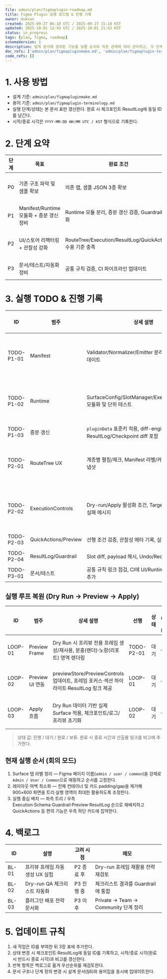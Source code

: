 ```yaml
---
file: admin/plan/figmaplugin-roadmap.md
title: Figma Plugin 실행 로드맵 & 진행 기록
owner: duksan
created: 2025-09-27 06:10 UTC / 2025-09-27 15:10 KST
updated: 2025-10-01 12:43 UTC / 2025-10-01 21:43 KST
status: in_progress
tags: [plan, figma, roadmap]
schemaVersion: 1
description: 설계 문서에 정의된 기능을 실행 순서와 의존 관계에 따라 관리하고, 각 단계의 시작·종료 기록을 누적하는 로드맵
doc_refs: ['admin/plan/figmapluginmake.md', 'admin/plan/figmaplugin-terminology.md']
code_refs: []
---
```


# 1. 사용 방법

- 설계 기준: `admin/plan/figmapluginmake.md`
- 용어 기준: `admin/plan/figmaplugin-terminology.md`
- 실행 단계/상태는 본 문서 표만 갱신한다. 완료 시 체크포인트·ResultLog에 동일 ID를 남긴다.
- 시작/종료 시각은 `YYYY-MM-DD HH:MM UTC / KST` 형식으로 기록한다.

# 2. 단계 요약

| 단계 | 목표                                     | 완료 조건                                                 | 참고                                       |
| ---- | ---------------------------------------- | --------------------------------------------------------- | ------------------------------------------ |
| P0   | 기존 구조 파악 및 샘플 확보              | 의존 맵, 샘플 JSON 3종 확보                               | 체크포인트 `20250930-1833-UTC_0333-KST.md` |
| P1   | Manifest/Runtime 모듈화 + 증분 갱신 정비 | Runtime 모듈 분리, 증분 갱신 검증, Guardrail 강화         | 실행 ID: TODO-P1-01 ~ P1-03                |
| P2   | UI/스토어 리팩터링 + 관찰성 강화         | RouteTree/Execution/ResultLog/QuickActions 수용 기준 충족 | 실행 ID: TODO-P2-01 ~ P2-04                |
| P3   | 문서/테스트/자동화 정비                  | 공통 규칙 검증, CI 파이프라인 업데이트                    | 실행 ID: TODO-P3-01                        |

# 3. 실행 TODO & 진행 기록

| ID         | 범주                 | 상세 설명                                                                  | 선행       | 상태 | 시작 (UTC / KST)                    | 종료 (UTC / KST)                    | 비고                                                                                                                           |
| ---------- | -------------------- | -------------------------------------------------------------------------- | ---------- | ---- | ----------------------------------- | ----------------------------------- | ------------------------------------------------------------------------------------------------------------------------------ |
| TODO-P1-01 | Manifest             | Validator/Normalizer/Emitter 분리, AJV 스키마 업데이트                     | P0         | 완료 | 2025-09-30 18:10 / 2025-10-01 03:10 | 2025-10-01 06:24 / 2025-10-01 15:24 | 완료 – loader/normalizer/validator 분리, AJV 스키마 적용                                                                       |
| TODO-P1-02 | Runtime              | SurfaceConfig/SlotManager/Executor/Guardrails 모듈화 및 단위 테스트        | TODO-P1-01 | 완료 | 2025-10-01 04:30 / 2025-10-01 13:30 | 2025-10-01 06:41 / 2025-10-01 15:41 | 완료 – surface/guardrail/executor 메타 테스트 추가                                                                             |
| TODO-P1-03 | 증분 갱신            | `pluginData` 표준키 적용, diff-engine 개선, ResultLog/Checkpoint diff 포함 | TODO-P1-02 | 대기 | —                                   | —                                   | 대기 – diff-engine 개선 착수 전                                                                                                |
| TODO-P2-01 | RouteTree UX         | 계층별 펼침/체크, Manifest 라벨/카운트 연동, 선택 스냅샷                   | TODO-P1-02 | 진행 | 2025-10-01 04:45 / 2025-10-01 13:45 | —                                   | 진행 중 – Surface 탭(페이지 동기화)·Route/Slot 일괄 선택 정비, 선택 스냅샷 저장·복원 및 테스트 작성 완료, 스크롤 컨테이너 추가 |
| TODO-P2-02 | ExecutionControls    | Dry-run/Apply 활성화 조건, TargetSelect 동기화, 실패 메시지                | TODO-P1-02 | 진행 | 2025-10-01 04:50 / 2025-10-01 13:50 | —                                   | 진행 중 – 활성화 조건 검증                                                                                                     |
| TODO-P2-03 | QuickActions/Preview | 선행 조건 검증, 관찰성 메타 기록, 실패 핸들링                              | TODO-P1-02 | 대기 | —                                   | —                                   | 대기 – QuickActions 선행 조건 정의 필요                                                                                        |
| TODO-P2-04 | ResultLog/Guardrail  | Slot diff, payload 해시, Undo/Redo 20개 유지                               | TODO-P1-03 | 대기 | —                                   | —                                   | 대기 – diff-engine 개선 후 착수                                                                                                |
| TODO-P3-01 | 문서/테스트          | 공통 규칙 링크 점검, CI에 UI/Runtime smoke 테스트 추가                     | P2 완료    | 대기 | —                                   | —                                   | 대기 – P2 종료 후 실행                                                                                                         |

## 실행 루프 복원 (Dry Run → Preview → Apply)

| ID      | 범주            | 상세 설명                                                                                | 선행       | 상태 | 시작 (UTC / KST) | 종료 (UTC / KST) | 비고                                                         |
| ------- | --------------- | ---------------------------------------------------------------------------------------- | ---------- | ---- | ---------------- | ---------------- | ------------------------------------------------------------ |
| LOOP-01 | Preview Frame   | Dry Run 시 프리뷰 전용 프레임 생성/재사용, 분홍(렌더)·노랑(리포트) 영역 렌더링           | TODO-P2-01 | 대기 | —                | —                | 프리뷰 프레임 생성/초기화 로직, Guardrail/Result 메타 동기화 |
| LOOP-02 | Preview UI 연동 | previewStore/PreviewControls 업데이트, 프레임 포커스·섹션 하이라이트·ResultLog 링크 제공 | LOOP-01    | 대기 | —                | —                | Dry Run 결과를 UI/로그와 연결, 프리뷰 이동 액션 제공         |
| LOOP-03 | Apply 흐름      | Dry Run 데이터 기반 실제 Surface 적용, 체크포인트/로그/프리뷰 초기화                     | LOOP-02    | 대기 | —                | —                | Apply 전에 Dry Run 성공 여부 검증, diff 기반 프레임 갱신     |

> 상태 값: 진행 / 대기 / 완료 / 보류. 완료 시 종료 시간과 산출물 링크를 비고에 추가한다.

## 현재 실행 순서 (회의 모드)

1. Surface 탭 라벨 정리 — Figma 페이지 이름(`admin / user / common`)을 강제로 `Admin / User / Common`으로 매핑하고 순서를 고정한다.
2. 레이아웃 여백 최소화 — 전체 컨테이너 및 카드 padding/gap을 제거해 900×600 화면을 트리·실행 영역이 최대한 활용하도록 조정한다.
3. 실행 중심 배치 — 좌측 트리 / 우측 Execution·Schema·Guardrail·Preview·ResultLog 순으로 재배치하고 QuickActions 등 편의 기능은 우측 하단 카드에 집약한다.

# 4. 백로그

| ID    | 설명                            | 고려 시점  | 메모                                 |
| ----- | ------------------------------- | ---------- | ------------------------------------ |
| BL-01 | 프리뷰 프레임 자동 생성 UX 실험 | P2 종료 후 | Dry-run 프레임 재활용 전략 재검토    |
| BL-02 | Dry-run QA 체크리스트 자동화    | P3 진행 중 | 체크리스트 결과를 Guardrail에 통합   |
| BL-03 | 플러그인 배포 전략 문서화       | P3 이후    | Private → Team → Community 단계 정리 |

# 5. 업데이트 규칙

1. 새 작업은 ID를 부여한 뒤 3장 표에 추가한다.
2. 상태 변경 시 체크포인트·ResultLog에 동일 ID를 기록하고, 시작/종료 시각(완료 시 반드시 종료 시각)과 비고를 갱신한다.
3. 반복 항목은 백로그로 옮겨 우선순위를 재검토한다.
4. 문서 구조나 단계 정의 변경 시 설계 문서(§6)와 용어집을 동시에 업데이트한다.
